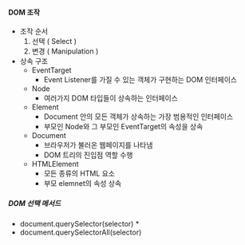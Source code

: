 












#### DOM 조작

* 조작 순서
  1. 선택 ( Select )
  2. 변경 ( Manipulation )
* 상속 구조
  * EventTarget
    * Event Listener를 가질 수 있는 객체가 구현하는 DOM 인터페이스
  * Node
    * 여러가지 DOM 타입들이 상속하는 인터페이스
  * Element
    * Document 안의 모든 객체가 상속하는 가장 범용적인 인터페이스
    * 부모인 Node와 그 부모인 EventTarget의 속성을 상속
  * Document
    * 브라우저가 불러온 웹페이지를 나타냄
    * DOM 트리의 진입점 역할 수행
  * HTMLElement
    * 모든 종류의 HTML 요소
    * 부모 elemnet의 속성 상속

##### DOM 선택 메서드

* document.querySelector(selector)
  * 
* document.querySelectorAll(selector)
